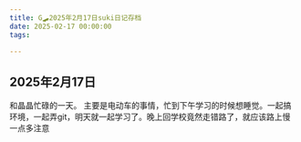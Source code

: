 ```yaml
---
title: G🛹2025年2月17日suki日记存档
date: 2025-02-17 00:00:00
tags:

---
```


## 2025年2月17日

和晶晶忙碌的一天。
主要是电动车的事情，忙到下午学习的时候想睡觉。一起搞环境，一起弄git，明天就一起学习了。晚上回学校竟然走错路了，就应该路上慢一点多注意
